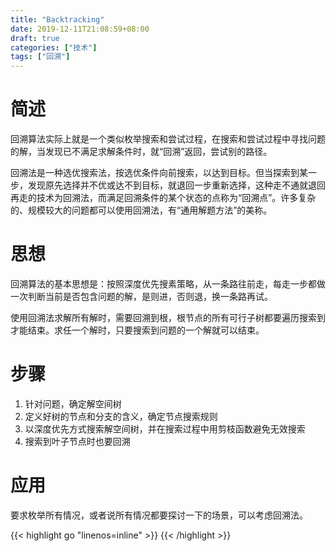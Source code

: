 ```yaml
---
title: "Backtracking"
date: 2019-12-11T21:08:59+08:00
draft: true
categories: ["技术"]
tags: ["回溯"]
---
```

<!--more-->

# 简述
回溯算法实际上就是一个类似枚举搜索和尝试过程，在搜索和尝试过程中寻找问题的解，当发现已不满足求解条件时，就“回溯”返回，尝试别的路径。

回溯法是一种选优搜索法，按选优条件向前搜索，以达到目标。但当探索到某一步，发现原先选择并不优或达不到目标，就退回一步重新选择，这种走不通就退回再走的技术为回溯法，而满足回溯条件的某个状态的点称为“回溯点”。许多复杂的、规模较大的问题都可以使用回溯法，有“通用解题方法”的美称。

# 思想
回溯算法的基本思想是：按照深度优先搜素策略，从一条路往前走，每走一步都做一次判断当前是否包含问题的解，是则进，否则退，换一条路再试。

使用回溯法求解所有解时，需要回溯到根，根节点的所有可行子树都要遍历搜索到才能结束。求任一个解时，只要搜索到问题的一个解就可以结束。

# 步骤
1. 针对问题，确定解空间树  
2. 定义好树的节点和分支的含义，确定节点搜索规则  
3. 以深度优先方式搜索解空间树，并在搜索过程中用剪枝函数避免无效搜索  
4. 搜索到叶子节点时也要回溯   

# 应用
要求枚举所有情况，或者说所有情况都要探讨一下的场景，可以考虑回溯法。

{{< highlight go "linenos=inline" >}}
{{< /highlight >}}

